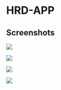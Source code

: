 
# HRD-APP



## Screenshots

![](https://i.postimg.cc/yNbZd3k0/hrd-login.png)


![](https://i.postimg.cc/rF0YF5sN/hrd-mobile-login.png)

![](https://i.postimg.cc/3NpS9HPb/hrd-dash-mobil.png)

![](https://i.postimg.cc/TPRzwhZ2/hrd-dash-win.png)
